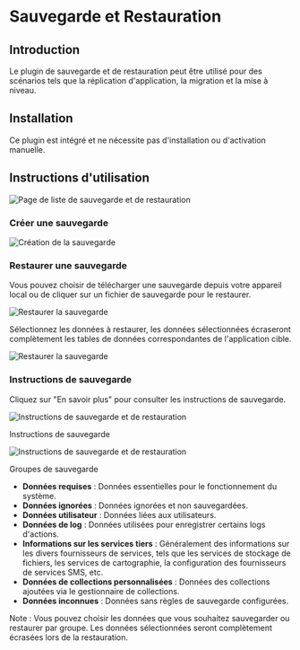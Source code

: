 # Sauvegarde et Restauration

<PluginInfo name="backup-restore"></PluginInfo>

## Introduction

Le plugin de sauvegarde et de restauration peut être utilisé pour des scénarios tels que la réplication d'application, la migration et la mise à niveau.

## Installation

Ce plugin est intégré et ne nécessite pas d'installation ou d'activation manuelle.

## Instructions d'utilisation

![Page de liste de sauvegarde et de restauration](https://static-docs.nocobase.com/071b969c4db9bdc6d2c359e1b6bef5da.png)

### Créer une sauvegarde

![Création de la sauvegarde](https://static-docs.nocobase.com/0e3d9410e6b1cfbda38044033f0b4053.png)

### Restaurer une sauvegarde

Vous pouvez choisir de télécharger une sauvegarde depuis votre appareil local ou de cliquer sur un fichier de sauvegarde pour le restaurer.

![Restaurer la sauvegarde](https://static-docs.nocobase.com/e4b95a4376260fd516de7828fd9f1056.png)

Sélectionnez les données à restaurer, les données sélectionnées écraseront complètement les tables de données correspondantes de l'application cible.

![Restaurer la sauvegarde](https://static-docs.nocobase.com/9c7cb78b51c8f949e417b5a1e0180ae2.png)

### Instructions de sauvegarde

Cliquez sur "En savoir plus" pour consulter les instructions de sauvegarde.

![Instructions de sauvegarde et de restauration](https://static-docs.nocobase.com/4f54eba0fde2d6481274665cb184a79e.png)

Instructions de sauvegarde

![Instructions de sauvegarde et de restauration](https://static-docs.nocobase.com/bd5c68cf7e35d04e525f9b13e48e32d9.png)

Groupes de sauvegarde

- **Données requises** : Données essentielles pour le fonctionnement du système.
- **Données ignorées** : Données ignorées et non sauvegardées.
- **Données utilisateur** : Données liées aux utilisateurs.
- **Données de log** : Données utilisées pour enregistrer certains logs d'actions.
- **Informations sur les services tiers** : Généralement des informations sur les divers fournisseurs de services, tels que les services de stockage de fichiers, les services de cartographie, la configuration des fournisseurs de services SMS, etc.
- **Données de collections personnalisées** : Données des collections ajoutées via le gestionnaire de collections.
- **Données inconnues** : Données sans règles de sauvegarde configurées.

Note : Vous pouvez choisir les données que vous souhaitez sauvegarder ou restaurer par groupe. Les données sélectionnées seront complètement écrasées lors de la restauration.
